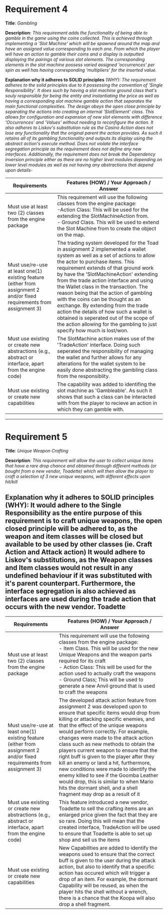 # Requirement 4

**Title**:
_Gambling_

**Description**:
_This requirement adds the functionality of being able to gamble in the game using the coins 
collected. This is achieved through implementing a 'Slot Machine' which will be spawned around
the map and have an assigned value corresponding to each one. From which the player will have
an action to gamble their coins and a display is outputted displaying the pairings of various 
slot elements. The corresponding elements in the slot machine possess varied assigned 'occurrences'
per spin as well has having corresponding 'multipliers' for the inserted value._

**Explanation why it adheres to SOLID principles** (WHY):
_The requirement adheres to the solid principles due to it possessing the convention of 'Single 
Responsibility'. It does such by having a slot machine ground class that's souly responsible for 
being the entity and instantiating the price as well as having a corresponding slot machine gamble 
action that separates the main functional complexities. The design obeys the open close principle by
separating the actions into creating an internal 'SlotElement' class. This allows for configuration
and expansion of new slot elements with difference 'Occurrences' and 'Values' without needing to 
reconfigure the action. It also adheres to Liskov's substitution rule as the Casino Action does not 
lose any functionality that the original parent the action provides. As such it retains all of its 
gambling functionality and outputs its display using the abstract action's execute method. Does not 
violate the interface segregation principle as the requirement does not define any new interfaces. 
Additionally, the requirement does not break the Dependency inversion principle either as there are
no higher level modules depending on lower level modules as well as not having any abstractions that
depend upon details_-

| Requirements                                                                                                            | Features (HOW) / Your Approach / Answer                                                                                                                                                                                                                                                                                                                                                                                                                                                                                                                                                                              |
| ----------------------------------------------------------------------------------------------------------------------- |----------------------------------------------------------------------------------------------------------------------------------------------------------------------------------------------------------------------------------------------------------------------------------------------------------------------------------------------------------------------------------------------------------------------------------------------------------------------------------------------------------------------------------------------------------------------------------------------------------------------|
| Must use at least two (2) classes from the engine package                                                               | This requirement will use the following classes from the engine package:<br/>-Action Class: This will be used for the extending the SlotMachineAction from. <br/> - Ground Class. This will be used to extend the Slot Machine from to create the object on the map.                                                                                                                                                                                                                                                                                                                                                 |
| Must use/re-use at least one(1) existing feature (either from assignment 2 and/or fixed requirements from assignment 3) | The trading system developed for the Toad in assignment 2 implemented a wallet system as well as a set of actions to allow the actor to purchase items. This requirement extends of that ground work by have the 'SlotMachineAction' extending from the trade action interface and using the Wallet class in the transaction. The reason being that the action of gambling with the coins can be thought as an exchange. By extending from the trade action the details of how such a wallet is obtained is seperated out of the scope of the action allowing for the gambling to just specify how much is lost/won. |
| Must use existing or create new abstractions (e.g., abstract or interface, apart from the engine code)                  | The SlotMachine action makes use of the 'TradeAction' interface. Doing such seperated the responsibility of managing the wallet and further allows for any alterations for the wallet system to be easily done abstracting the gambling class from the responsiblity.                                                                                                                                                                                                                                                                                                                                                |
| Must use existing or create new capabilities                                                                            | The capability was added to identifing the slot machine as 'Gambleable'. As such it shows that such a class can be interacted with from the player to recieve an action in which they can gamble with.                                                                                                                                                                                                                                                                                                                                                                                                               |

---

# Requirement 5


**Title**:
_Unique Weapon Crafting_

**Description**:
_This requirement will allow the user to collect unique items that have a rare drop chance
and obtained through different methods (or bought from a new vendor, Toadette) which will then allow the player
to craft a selection of 3 new unique weapons, with different effects upon hit/kill_

**Explanation why it adheres to SOLID principles** (WHY):
It would adhere to the Single Responsibility as the entire purpose of this requirement is to craft unique weapons, the open
closed principle will be adhered to, as the weapon and item classes will be closed but available to be used by other classes (ie. Craft Action and Attack action)
It would adhere to Liskov's substitutions, as the Weapon classes and Item classes would not result in any undefined behaviour if it was substituted with it's 
parent counterpart. Furthermore, the interface segregation is also achieved as interfaces are used during the trade action that occurs with the new vendor. Toadette 
-

| Requirements                                                                                                            | Features (HOW) / Your Approach / Answer                                                                                                                                                                                                                                                                                                                                                                                                                                                                                                                                                                                                                            |
| ----------------------------------------------------------------------------------------------------------------------- |--------------------------------------------------------------------------------------------------------------------------------------------------------------------------------------------------------------------------------------------------------------------------------------------------------------------------------------------------------------------------------------------------------------------------------------------------------------------------------------------------------------------------------------------------------------------------------------------------------------------------------------------------------------------|
| Must use at least two (2) classes from the engine package                                                               | This requirement will use the following classes from the engine package:<br/>- Item Class. This will be used for the new Unique Weapons and the weapon parts required for its craft <br/>- Action Class: This will be used for the action used to actually craft the weapons<br/>- Ground Class; This will be used to generate a new Anvil ground that is used to craft the weapons                                                                                                                                                                                                                                                                                |
| Must use/re-use at least one(1) existing feature (either from assignment 2 and/or fixed requirements from assignment 3) | The developed attack action feature from assignment 2 was developed upon to ensure that specific items would drop from killing or attacking specific enemies, and that the effect of the unique weapons would perform correctly. For example, changes were made to the attack action class such as new methods to obtain the players current weapon to ensure that the right buff is given to the player after they kill an enemy or land a hit, furthermore, new conditions were made to identify the enemy killed to see if the Goomba Leather would drop, this is similar to when Mario hits the dormant shell, and a shell fragment may drop as a result of it |
| Must use existing or create new abstractions (e.g., abstract or interface, apart from the engine code)                  | This feature introduced a new vendor, Toadette to sell the crafting items are an enlarged price given the fact that they are so rare. Doing this will mean that the created interface, TradeAction will be used to ensure that Toadette is able to set up shop and sell us the items                                                                                                                                                                                                                                                                                                                                                                               |
| Must use existing or create new capabilities                                                                            | New Capabilities are added to identify the weapons used to ensure that the correct buff is given to the user during the attack action, but also to identify that a specific action has occured which will trigger a drop of an item. For example, the dormant Capability will be reused, as when the player hits the shell without a wrench, there is a chance that the Koopa will also drop a shell fragment.                                                                                                                                                                                                                                                     |
